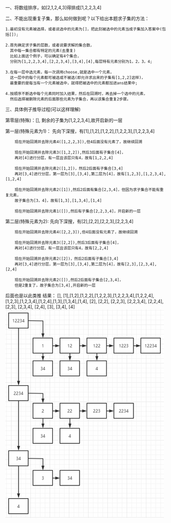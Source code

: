 一、将数组排序，如[2,1,2,4,3]得排成[1,2,2,3,4]

二、不能出现重复子集，那么如何做到呢？以下给出本题求子集的方法：

    1.最初没有元素被选择，或者说选中的元素为[]，把此刻被选中的元素当成子集加入答案中(包括[]);

    2.首先确定求子集的层数，或者说要求解的集合数，
      其中每一集合都有特定的元素(去重复)
      比如上面这个例子，可以确定有4个集合，
      分别为[1,2,2,3,4],[2,2,3,4],[3,4],[4],每层特有元素分别为1，2，3，4;

    3.在每一层中选元素，每一次调用choose,就是选中一个元素，
      这一层中的每个元素都可被选或不被选(即允许求出来的子集有[1,2,2]这样)，
      最重要的是每当有一个元素被选中，就得把被选中的元素都加进ans结果中;

    4.按顺序不断选中每个元素同时加入结果，然后在回溯时，再去掉一个选中的元素，
      然后选择被删除元素的后面那些元素为子集合，再以该集合重复2步骤。

三、具体例子推导过程(可以这样理解)

第零层(特殊)：[], 剩余的子集为[1,2,2,3,4],故开启新的一层

第一层(特殊元素为1)：
先向下深搜，有[1],[1,2],[1,2,2],[1,2,2,3],[1,2,2,3,4]

        现在开始回溯并去除元素4([1,2,2,3]),但4后面没有元素了，故继续回溯

        现在开始回溯并去除元素3([1,2,2]),然后3后面有子集合[4]，
        再对[4]进行分层，有一层且该层只有4，故有[1,2,2,4]

        现在开始回溯并去除元素2([1,2])，然后2后面有子集合[3,4]
        再对[3,4]进行分层，第一层为[3],[3,4],第二层为[4]，故有[1,2,3],[1,2,3,4],[1,2,4]

        现在开始回溯并去除元素2([1]),然后2后面有集合[2,3,4]，但因为求子集合不能有重复元素，
        故子集合为[3，4]，故有[1,3],[1,3,4],[1,4]

        现在开始回溯并去除元素1([]),然后有子集合[2,2,3,4]，开启新的一层

第二层(特殊元素为2):
先向下深搜，有[2],[2,2],[2,2,3],[2,2,3,4]

        现在开始回溯并去除元素4([2,2,3]),但4后面没有元素了，故继续回溯
        
        现在开始回溯并去除元素3([2,2]),然后3后面有子集合[4]，
        再对[4]进行分层，有一层且该层只有4，故有[2,2,4]

        现在开始回溯并去除元素2([2])，然后2后面有子集合[3,4]
        再对[3,4]进行分层，第一层为[3],[3,4],第二层为[4]，故有[2,3],[2,3,4],[2,4]

        现在开始回溯并去除元素2([]),然后2后面有子集合[2,3,4]，
        但是2重复了，故子集合为[3,4],开启新的一层

后面也是以此类推
结果：
[],
[1],[1,2],[1,2,2],[1,2,2,3],[1,2,2,3,4],[1,2,2,4],[1,2,3],[1,2,3,4],[1,2,4],[1,3],[1,3,4],[1,4],
[2],  [2,2],  [2,2,3],  [2,2,3,4],  [2,2,4],  [2,3],  [2,3,4],  [2,4],
[3],  [3,4],
[4]
![img.png](img.png)